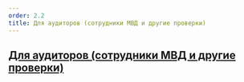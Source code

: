 ```yaml
---
order: 2.2
title: Для аудиторов (сотрудники МВД и другие проверки)
---
```


## [Для аудиторов (сотрудники МВД и другие проверки)](https://app.gram.ax/github.com/Smile-Tech-Study/ReportMinobrCopy/main/-)